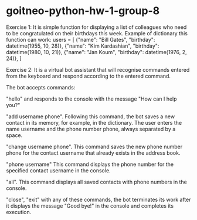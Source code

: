 # goitneo-python-hw-1-group-8
Exercise 1:
It is simple function for displaying a list of colleagues who need to be congratulated on their birthdays this week.
Example of dictionary this function can work:
users = [
    {"name": "Bill Gates", "birthday": datetime(1955, 10, 28)},
    {"name": "Kim Kardashian", "birthday": datetime(1980, 10, 21)},
    {"name": "Jan Koum", "birthday": datetime(1976, 2, 24)},
]

Exercise 2:
It is a virtual bot assistant that will recognise commands entered from the keyboard and respond according to the entered command. 

The bot accepts commands:

"hello" and responds to the console with the message "How can I help you?"

"add username phone". Following this command, the bot saves a new contact in its memory, for example, in the dictionary. The user enters the name username and the phone number phone, always separated by a space.

"change username phone". This command saves the new phone number phone for the contact username that already exists in the address book.  

"phone username" This command displays the phone number for the specified contact username in the console.

"all". This command displays all saved contacts with phone numbers in the console.

"close", "exit" with any of these commands, the bot terminates its work after it displays the message "Good bye!" in the console and completes its execution.
